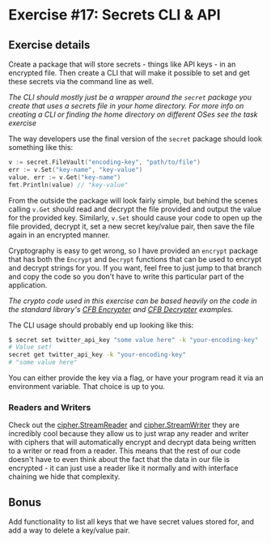 # Exercise #17: Secrets CLI & API

## Exercise details

Create a package that will store secrets - things like API keys - in an encrypted file. Then create a CLI that will make it possible to set and get these secrets via the command line as well.

*The CLI should mostly just be a wrapper around the `secret` package you create that uses a secrets file in your home directory. For more info on creating a CLI or finding the home directory on different OSes see the task exercise*

The way developers use the final version of the `secret` package should look something like this:

```go
v := secret.FileVault("encoding-key", "path/to/file")
err := v.Set("key-name", "key-value")
value, err := v.Get("key-name")
fmt.Println(value) // "key-value"
```

From the outside the package will look fairly simple, but behind the scenes calling `v.Get` should read and decrypt the file provided and output the value for the provided key. Similarly, `v.Set` should cause your code to open up the file provided, decrypt it, set a new secret key/value pair, then save the file again in an encrypted manner.

Cryptography is easy to get wrong, so I have provided an `encrypt` package that has both the `Encrypt` and `Decrypt` functions that can be used to encrypt and decrypt strings for you. If you want, feel free to just jump to that branch and copy the code so you don't have to write this particular part of the application.

*The crypto code used in this exercise can be based heavily on the code in the standard library's [CFB Encrypter](https://golang.org/pkg/crypto/cipher/#NewCFBEncrypter) and [CFB Decrypter](https://golang.org/pkg/crypto/cipher/#NewCFBDecrypter) examples.*

The CLI usage should probably end up looking like this:

```bash
$ secret set twitter_api_key "some value here" -k "your-encoding-key"
# Value set!
secret get twitter_api_key -k "your-encoding-key"
# "some value here"
```

You can either provide the key via a flag, or have your program read it via an environment variable. That choice is up to you.

### Readers and Writers

Check out the [cipher.StreamReader](https://golang.org/pkg/crypto/cipher/#StreamReader) and [cipher.StreamWriter](https://golang.org/pkg/crypto/cipher/#StreamWriter) they are incredibly cool because they allow us to just wrap any reader and writer with ciphers that will automatically encrypt and decrypt data being written to a writer or read from a reader. This means that the rest of our code doesn't have to even think about the fact that the data in our file is encrypted - it can just use a reader like it normally and with interface chaining we hide that complexity.

## Bonus

Add functionality to list all keys that we have secret values stored for, and add a way to delete a key/value pair.
